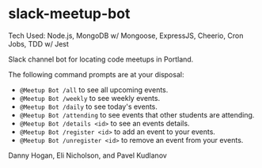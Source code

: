# slack-meetup-bot
Tech Used: Node.js, MongoDB w/ Mongoose, ExpressJS, Cheerio, Cron Jobs, TDD w/ Jest

Slack channel bot for locating code meetups in Portland.

The following command prompts are at your disposal:

  - `@Meetup Bot /all` to see all upcoming events.
  - `@Meetup Bot /weekly` to see weekly events.
  - `@Meetup Bot /daily` to see today's events.
  - `@Meetup Bot /attending` to see events that other students are attending.
  - `@Meetup Bot /details <id>` to see an events details.
  - `@Meetup Bot /register <id>` to add an event to your events.
  - `@Meetup Bot /unregister <id>` to remove an event from your events.

Danny Hogan, Eli Nicholson, and Pavel Kudlanov

